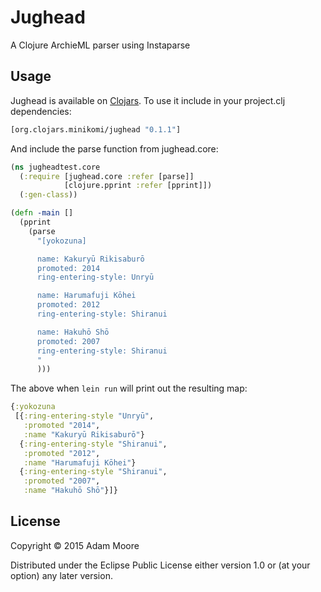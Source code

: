 # Jughead

A Clojure ArchieML parser using Instaparse

## Usage

Jughead is available on
[Clojars](https://clojars.org/org.clojars.minikomi/jughead). To use it include
in your project.clj dependencies:

```clojure
[org.clojars.minikomi/jughead "0.1.1"]
```

And include the parse function from jughead.core:

```clojure
(ns jugheadtest.core
  (:require [jughead.core :refer [parse]]
            [clojure.pprint :refer [pprint]])
  (:gen-class))

(defn -main []
  (pprint
    (parse 
      "[yokozuna]

      name: Kakuryū Rikisaburō
      promoted: 2014
      ring-entering-style: Unryū

      name: Harumafuji Kōhei
      promoted: 2012
      ring-entering-style: Shiranui

      name: Hakuhō Shō
      promoted: 2007
      ring-entering-style: Shiranui
      "
      )))
```

The above when `lein run` will print out the resulting map:

```clojure
{:yokozuna
 [{:ring-entering-style "Unryū",
   :promoted "2014",
   :name "Kakuryū Rikisaburō"}
  {:ring-entering-style "Shiranui",
   :promoted "2012",
   :name "Harumafuji Kōhei"}
  {:ring-entering-style "Shiranui",
   :promoted "2007",
   :name "Hakuhō Shō"}]}
```

## License

Copyright © 2015 Adam Moore

Distributed under the Eclipse Public License either version 1.0 or (at
your option) any later version.

